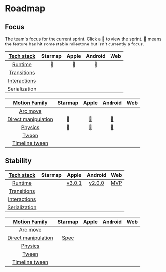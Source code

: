# Roadmap

## Focus

The team's focus for the current sprint. Click a 🎯 to view the sprint. 🚩 means the feature has hit some stable milestone but isn't currently a focus.

| [Tech stack](https://material-motion.gitbooks.io/material-motion-starmap/content/specifications/#tech-stack)    | Starmap | Apple | Android | Web |
|:-------------:|:-------:|:-----:|:-------:|:---:|
| [Runtime](https://material-motion.gitbooks.io/material-motion-starmap/content/specifications/runtime/)       | 🚩      | 🚩     | 🚩      | &nbsp; |
| [Transitions](https://material-motion.gitbooks.io/material-motion-starmap/content/specifications/transitions.html)   | &nbsp; | &nbsp; | &nbsp; | &nbsp; |
| [Interactions](https://material-motion.gitbooks.io/material-motion-starmap/content/specifications/interactions.html)  | &nbsp; | &nbsp; | &nbsp; | &nbsp; |
| [Serialization](https://material-motion.gitbooks.io/material-motion-starmap/content/specifications/serialization.html) | &nbsp; | &nbsp; | &nbsp; | &nbsp; |

| [Motion Family](https://material-motion.gitbooks.io/material-motion-starmap/content/specifications/motion-family.html)       | Starmap | Apple  | Android | Web    |
|:-------------------:|:-------:|:------:|:-------:|:------:|
| [Arc move](https://material-motion.gitbooks.io/material-motion-starmap/content/specifications/motion_family/arc_move.html)            |  &nbsp; | &nbsp; |  &nbsp; | &nbsp; |
| [Direct manipulation](https://material-motion.gitbooks.io/material-motion-starmap/content/specifications/motion_family/direct_manipulation.html) |  🚩 | [🎯](https://github.com/material-motion/material-motion-family-direct-manipulation-swift/projects/2) |  [🎯](https://github.com/material-motion/material-motion-family-direct-manipulation-android/projects/1) | &nbsp; |
| [Physics](https://material-motion.gitbooks.io/material-motion-starmap/content/specifications/motion_family/physics.html)             |  🎯 | [🎯](https://github.com/material-motion/material-motion-family-pop-swift/projects/1) |  [🎯](https://github.com/material-motion/material-motion-family-rebound-android/projects/1) | &nbsp; |
| [Tween](https://material-motion.gitbooks.io/material-motion-starmap/content/specifications/motion_family/tween.html)               |  &nbsp; | &nbsp; |  &nbsp; | &nbsp; |
| [Timeline tween](https://material-motion.gitbooks.io/material-motion-starmap/content/specifications/motion_family/timeline_tween.html)      |  &nbsp; | &nbsp; |  &nbsp; | &nbsp; |

## Stability

| [Tech stack](https://material-motion.gitbooks.io/material-motion-starmap/content/specifications/#tech-stack)    | Starmap | Apple | Android | Web |
|:-------------:|:-------:|:-----:|:-------:|:---:|
| [Runtime](https://material-motion.gitbooks.io/material-motion-starmap/content/specifications/runtime/)       | &nbsp; | [v3.0.1](https://github.com/material-motion/material-motion-runtime-objc/releases/tag/v3.0.1) | [v2.0.0](https://github.com/material-motion/material-motion-runtime-android/releases/tag/2.0.0) | [MVP](https://github.com/material-motion/material-motion-experiments-js/tree/develop/src) |
| [Transitions](https://material-motion.gitbooks.io/material-motion-starmap/content/specifications/transitions.html)   | &nbsp; | &nbsp; | &nbsp; | &nbsp; |
| [Interactions](https://material-motion.gitbooks.io/material-motion-starmap/content/specifications/interactions.html)  | &nbsp; | &nbsp; | &nbsp; | &nbsp; |
| [Serialization](https://material-motion.gitbooks.io/material-motion-starmap/content/specifications/serialization.html) | &nbsp; | &nbsp; | &nbsp; | &nbsp; |

| [Motion Family](https://material-motion.gitbooks.io/material-motion-starmap/content/specifications/motion-family.html)       | Starmap | Apple  | Android | Web    |
|:-------------------:|:-------:|:------:|:-------:|:------:|
| [Arc move](https://material-motion.gitbooks.io/material-motion-starmap/content/specifications/motion_family/arc_move.html)            |  &nbsp; | &nbsp; |  &nbsp; | &nbsp; |
| [Direct manipulation](https://material-motion.gitbooks.io/material-motion-starmap/content/specifications/motion_family/direct_manipulation.html) |  [Spec](https://material-motion.gitbooks.io/material-motion-starmap/content/specifications/motion_family/direct_manipulation.html) | &nbsp; |  &nbsp; | &nbsp; |
| [Physics](https://material-motion.gitbooks.io/material-motion-starmap/content/specifications/motion_family/physics.html)             |  &nbsp; | &nbsp; |  &nbsp; | &nbsp; |
| [Tween](https://material-motion.gitbooks.io/material-motion-starmap/content/specifications/motion_family/tween.html)               |  &nbsp; | &nbsp; |  &nbsp; | &nbsp; |
| [Timeline tween](https://material-motion.gitbooks.io/material-motion-starmap/content/specifications/motion_family/timeline_tween.html)      |  &nbsp; | &nbsp; |  &nbsp; | &nbsp; |
